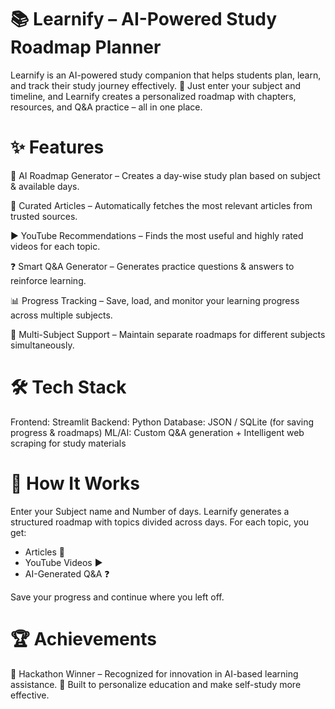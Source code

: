 📚 Learnify – AI-Powered Study Roadmap Planner
==============================================================================================================================================================================

Learnify is an AI-powered study companion that helps students plan, learn, and track their study journey effectively. 🚀
Just enter your subject and timeline, and Learnify creates a personalized roadmap with chapters, resources, and Q&A practice – all in one place.

✨ Features
============================================================================================================================================

📅 AI Roadmap Generator – Creates a day-wise study plan based on subject & available days.

📖 Curated Articles – Automatically fetches the most relevant articles from trusted sources.

▶️ YouTube Recommendations – Finds the most useful and highly rated videos for each topic.

❓ Smart Q&A Generator – Generates practice questions & answers to reinforce learning.

📊 Progress Tracking – Save, load, and monitor your learning progress across multiple subjects.

🔄 Multi-Subject Support – Maintain separate roadmaps for different subjects simultaneously.

🛠️ Tech Stack
============================================================================================================================================

Frontend: Streamlit
Backend: Python
Database: JSON / SQLite (for saving progress & roadmaps)
ML/AI: Custom Q&A generation + Intelligent web scraping for study materials

🚀 How It Works
============================================================================================================================================
Enter your Subject name and Number of days.
Learnify generates a structured roadmap with topics divided across days.
For each topic, you get:
- Articles 📖
- YouTube Videos ▶️
- AI-Generated Q&A ❓

Save your progress and continue where you left off.

🏆 Achievements
============================================================================================================================================

🥇 Hackathon Winner – Recognized for innovation in AI-based learning assistance.
🌱 Built to personalize education and make self-study more effective.
